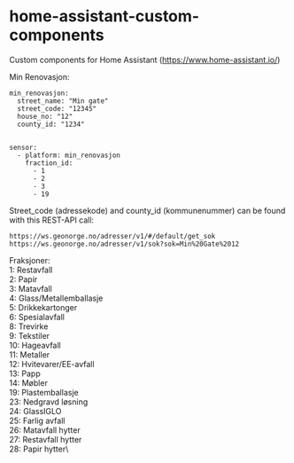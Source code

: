 # home-assistant-custom-components
Custom components for Home Assistant (https://www.home-assistant.io/)

Min Renovasjon:

```
min_renovasjon:
  street_name: "Min gate"
  street_code: "12345"
  house_no: "12"
  county_id: "1234"


sensor:
  - platform: min_renovasjon
    fraction_id:
      - 1
      - 2
      - 3
      - 19
  ```

Street_code (adressekode) and county_id (kommunenummer) can be found with this REST-API call:
```
https://ws.geonorge.no/adresser/v1/#/default/get_sok
https://ws.geonorge.no/adresser/v1/sok?sok=Min%20Gate%2012
```

Fraksjoner:  
1: Restavfall\
2: Papir\
3: Matavfall\
4: Glass/Metallemballasje\
5: Drikkekartonger\
6: Spesialavfall\
8: Trevirke\
9: Tekstiler\
10: Hageavfall\
11: Metaller\
12: Hvitevarer/EE-avfall\
13: Papp\
14: Møbler\
19: Plastemballasje\
23: Nedgravd løsning\
24: GlassIGLO\
25: Farlig avfall\
26: Matavfall hytter\
27: Restavfall hytter  \
28: Papir hytter\
